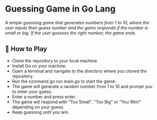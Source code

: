 <h1>Guessing Game in Go Lang</h1>
<h6>A simple guessing game that generates numbers from 1 to 10, where the user inputs their guess number and the game responds if the number is small or big. If the user guesses the right number, the game ends.
</h6>

## :rocket: How to Play

<ul>
  <li>Clone the repository to your local machine.</li>
  <li>Install Go on your machine.</li>
  <li>Open a terminal and navigate to the directory where you cloned the repository.</li>
  <li>Run the command go run main.go to start the game.</li>
  <li>The game will generate a random number from 1 to 10 and prompt you to enter your guess.</li>
  <li>Enter a number and press enter.</li>
  <li>The game will respond with "Too Small", "Too Big" or "You Win!" depending on your guess.</li>
  <li>Keep guessing until you win.</li>
</ul>
